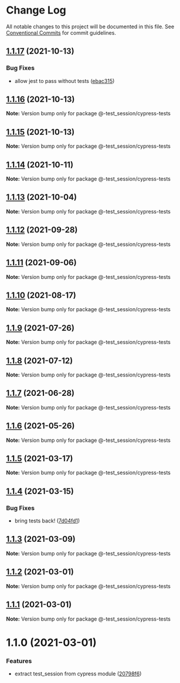 # Change Log

All notable changes to this project will be documented in this file.
See [Conventional Commits](https://conventionalcommits.org) for commit guidelines.

## [1.1.17](https://github.com/AmazeeLabs/silverback-mono/compare/@-test_session/cypress-tests@1.1.16...@-test_session/cypress-tests@1.1.17) (2021-10-13)


### Bug Fixes

* allow jest to pass without tests ([ebac315](https://github.com/AmazeeLabs/silverback-mono/commit/ebac3151b0bf7b530c480b213f8538ceec221fe4))





## [1.1.16](https://github.com/AmazeeLabs/silverback-mono/compare/@-test_session/cypress-tests@1.1.15...@-test_session/cypress-tests@1.1.16) (2021-10-13)

**Note:** Version bump only for package @-test_session/cypress-tests





## [1.1.15](https://github.com/AmazeeLabs/silverback-mono/compare/@-test_session/cypress-tests@1.1.14...@-test_session/cypress-tests@1.1.15) (2021-10-13)

**Note:** Version bump only for package @-test_session/cypress-tests





## [1.1.14](https://github.com/AmazeeLabs/silverback-mono/compare/@-test_session/cypress-tests@1.1.13...@-test_session/cypress-tests@1.1.14) (2021-10-11)

**Note:** Version bump only for package @-test_session/cypress-tests





## [1.1.13](https://github.com/AmazeeLabs/silverback-mono/compare/@-test_session/cypress-tests@1.1.12...@-test_session/cypress-tests@1.1.13) (2021-10-04)

**Note:** Version bump only for package @-test_session/cypress-tests





## [1.1.12](https://github.com/AmazeeLabs/silverback-mono/compare/@-test_session/cypress-tests@1.1.11...@-test_session/cypress-tests@1.1.12) (2021-09-28)

**Note:** Version bump only for package @-test_session/cypress-tests





## [1.1.11](https://github.com/AmazeeLabs/silverback-mono/compare/@-test_session/cypress-tests@1.1.10...@-test_session/cypress-tests@1.1.11) (2021-09-06)

**Note:** Version bump only for package @-test_session/cypress-tests





## [1.1.10](https://github.com/AmazeeLabs/silverback-mono/compare/@-test_session/cypress-tests@1.1.9...@-test_session/cypress-tests@1.1.10) (2021-08-17)

**Note:** Version bump only for package @-test_session/cypress-tests





## [1.1.9](https://github.com/AmazeeLabs/silverback-mono/compare/@-test_session/cypress-tests@1.1.8...@-test_session/cypress-tests@1.1.9) (2021-07-26)

**Note:** Version bump only for package @-test_session/cypress-tests





## [1.1.8](https://github.com/AmazeeLabs/silverback-mono/compare/@-test_session/cypress-tests@1.1.7...@-test_session/cypress-tests@1.1.8) (2021-07-12)

**Note:** Version bump only for package @-test_session/cypress-tests





## [1.1.7](https://github.com/AmazeeLabs/silverback-mono/compare/@-test_session/cypress-tests@1.1.6...@-test_session/cypress-tests@1.1.7) (2021-06-28)

**Note:** Version bump only for package @-test_session/cypress-tests





## [1.1.6](https://github.com/AmazeeLabs/silverback-mono/compare/@-test_session/cypress-tests@1.1.5...@-test_session/cypress-tests@1.1.6) (2021-05-26)

**Note:** Version bump only for package @-test_session/cypress-tests





## [1.1.5](https://github.com/AmazeeLabs/silverback-mono/compare/@-test_session/cypress-tests@1.1.4...@-test_session/cypress-tests@1.1.5) (2021-03-17)

**Note:** Version bump only for package @-test_session/cypress-tests





## [1.1.4](https://github.com/AmazeeLabs/silverback-mono/compare/@-test_session/cypress-tests@1.1.3...@-test_session/cypress-tests@1.1.4) (2021-03-15)


### Bug Fixes

* bring tests back! ([7d04fd1](https://github.com/AmazeeLabs/silverback-mono/commit/7d04fd1de8f544a6c10ccf642df5acf04acf4d6d))





## [1.1.3](https://github.com/AmazeeLabs/silverback-mono/compare/@-test_session/cypress-tests@1.1.2...@-test_session/cypress-tests@1.1.3) (2021-03-09)

**Note:** Version bump only for package @-test_session/cypress-tests





## [1.1.2](https://github.com/AmazeeLabs/silverback-mono/compare/@-test_session/cypress-tests@1.1.1...@-test_session/cypress-tests@1.1.2) (2021-03-01)

**Note:** Version bump only for package @-test_session/cypress-tests





## [1.1.1](https://github.com/AmazeeLabs/silverback-mono/compare/@-test_session/cypress-tests@1.1.0...@-test_session/cypress-tests@1.1.1) (2021-03-01)

**Note:** Version bump only for package @-test_session/cypress-tests





# 1.1.0 (2021-03-01)


### Features

* extract test_session from cypress module ([20798f6](https://github.com/AmazeeLabs/silverback-mono/commit/20798f605b1a1ff1dd8651d8123c5cbfc490105f))
